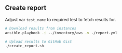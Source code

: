 ## Create report

Adjust var `test_name` to required test to fetch results for.

```bash
# Download results from instances
ansible-playbook -i ../inventory/aws -v ./report.yml

# Upload results to GitHub Gist
./create_report.sh
```
